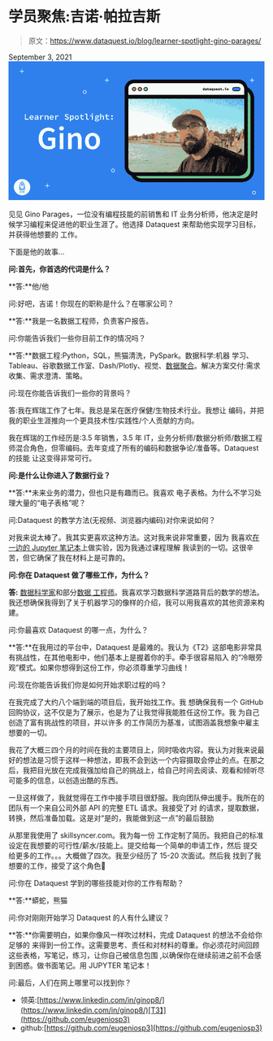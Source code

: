 # 学员聚焦:吉诺·帕拉吉斯

> 原文：<https://www.dataquest.io/blog/learner-spotlight-gino-parages/>

September 3, 2021![Learner Spotlight: Gino Parages](img/b88a232410dd9c7ace64e666bec0d73e.png)

见见 Gino Parages，一位没有编程技能的前销售和 IT 业务分析师，他决定是时候学习编程来促进他的职业生涯了。他选择 Dataquest 来帮助他实现学习目标，并获得他想要的
工作。

下面是他的故事…

**问:首先，你首选的代词是什么？**

**答:**他/他

问:好吧，吉诺！你现在的职称是什么？在哪家公司？

**答:**我是一名数据工程师，负责客户报告。

问:你能告诉我们一些你目前工作的情况吗？

**答:**数据工程:Python，SQL，熊猫清洗，PySpark。数据科学:机器
学习、Tableau、谷歌数据工作室、Dash/Plotly、视觉、[数据聚合](https://app.dataquest.io/m/343)。解决方案交付:需求收集、需求澄清、策略。

问:现在你能告诉我们一些你的背景吗？

答:我在辉瑞工作了七年。我总是呆在医疗保健/生物技术行业。我想让
编码，并把我的职业生涯推向一个更具技术性/实践性/个人贡献的方向。

我在辉瑞的工作经历是:3.5 年销售，3.5 年 IT，业务分析师/数据分析师/数据工程师混合角色，但零编码。去年变成了所有的编码和数据争论/准备等。Dataquest 的技能
让这变得非常可行。

**问:是什么让你进入了数据行业？**

**答:**未来业务的潜力，但也只是有趣而已。我喜欢
电子表格。为什么不学习处理大量的“电子表格”呢？

问:Dataquest 的教学方法(无视频、浏览器内编码)对你来说如何？

对我来说太棒了。我其实更喜欢这种方法。这对我来说非常重要，因为
我喜欢[在一边的 Jupyter 笔记本](https://app.dataquest.io/m/349)上做实验，因为我通过课程理解
我读到的一切。这很辛苦，但它确保了我在材料上是可靠的。

**问:你在 Dataquest 做了哪些工作，为什么？**

**答:** [数据科学家](https://www.dataquest.io/path/data-scientist/)和部分[数据
工程师](https://www.dataquest.io/path/data-engineer/)。我喜欢学习数据科学道路背后的数学的想法。我还想确保我得到了关于机器学习的像样的介绍，我可以用我喜欢的其他资源来构建。

问:你最喜欢 Dataquest 的哪一点，为什么？

**答:**在我用过的平台中，Dataquest 是最难的。我认为《T2》这部电影非常具有挑战性，在其他电影中，他们基本上是握着你的手。牵手很容易陷入
的“冷眼旁观”模式。如果你想得到这份工作，你必须尊重学习曲线！

问:现在你能告诉我们你是如何开始求职过程的吗？

在我完成了大约八个端到端的项目后，我开始找工作。我
想确保我有一个 GitHub 回购协议，这不仅是为了展示，也是为了让我觉得我能胜任这份工作。我
为自己创造了富有挑战性的项目，并以许多
的工作简历为基准，试图涵盖我想象中雇主想要的一切。

我花了大概三四个月的时间在我的主要项目上，同时吸收内容。我认为对我来说最好的想法是习惯于这样一种想法，即我不会到达一个内容摄取会停止的点。在那之后，我把目光放在完成我强加给自己的挑战上，给自己时间去阅读、观看和倾听尽可能多的信息，以创造出酷的东西。

一旦这样做了，我就觉得在工作中接手项目很舒服。我向团队伸出援手。我所在的团队有一个来自公司外部 API 的完整 ETL 请求。我接受了对
的请求，提取数据，转换，然后准备加载。这是对“是的，我能做到这一点”的最后鼓励

从那里我使用了 skillsyncer.com。我为每一份
工作定制了简历。我把自己的标准设定在我想要的可行性/薪水/技能上。提交给每一个简单的申请工作，然后
提交给更多的工作。。。大概做了四次。我至少经历了 15-20 次面试。然后我
找到了我想要的工作，接受了这个角色🙂

问:你在 Dataquest 学到的哪些技能对你的工作有帮助？

**答:**蟒蛇，熊猫

问:你对刚刚开始学习 Dataquest 的人有什么建议？

**答:**你需要明白，如果你像风一样吹过材料，完成 Dataquest 的想法不会给你足够的
来得到一份工作。这需要思考、责任和对材料的尊重。你必须花时间回顾这些表格，写笔记，练习，让你自己被信息包围
,以确保你在继续前进之前不会感到困惑。做书面笔记。用 JUPYTER 笔记本！

问:最后，人们在网上哪里可以找到你？

*   领英:[https://www.linkedin.com/in/ginop8/](https://www.linkedin.com/in/ginop8/)[T3】](https://github.com/eugeniosp3)
*   github:[https://github.com/eugeniosp3](https://github.com/eugeniosp3)